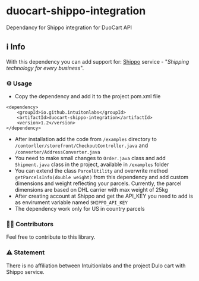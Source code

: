 # duocart-shippo-integration
Dependancy for Shippo integration for DuoCart API

## ℹ️ Info
With this dependency you can add support for:  [Shippo](https://goshippo.com/) service - "*Shipping technology for every business*".

### ⚙️ Usage
-  Copy the dependency and add it to the project pom.xml file
```
<dependency>
    <groupId>io.github.intuitonlabs</groupId>
    <artifactId>duocart-shippo-integration</artifactId>
    <version>1.2</version>
</dependency>
```
-  After installation add the code from ```/examples``` directory to ```/contorller/storefront/CheckoutController.java``` and ```/converter/AddressConverter.java```
-  You need to make small changes to ```Order.java``` class and add ```Shipment.java``` class in the  project, available in ```/examples``` folder
-  You can extend the class ```ParcelUtility``` and overwrite method ```getParcelsInfo(double weight)``` from this dependency and add custom dimensions and weight reflecting your parcels. Currently, the parcel dimensions are based on DHL carrier with max weight of 25kg
-  After  creating account at Shippo and get the API_KEY you need to add is as envirument variable named ```SHIPPO_API_KEY```
- The dependency work only for US in country parcels

### 👨‍🏭 Contributors
Feel free to contribute to this library.

### ⚠️ Statement
There is no affiliation between Intuitionlabs and the project Dulo cart with Shippo service.

